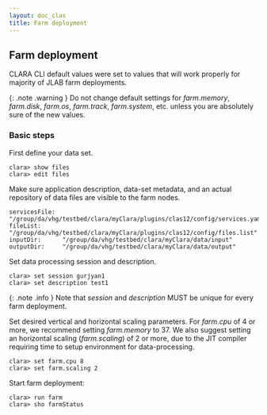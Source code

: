 ```yaml
---
layout: doc_clas
title: Farm deployment
---
```

## Farm deployment

CLARA CLI default values were set to values that will work properly
for majority of JLAB farm deployments.

{: .note .warning }
Do not change default settings for *farm.memory*,
*farm.disk*, *farm.os*, *farm.track*, *farm.system*, etc. unless
you are absolutely sure of the new values.

### Basic steps

First define your data set.
```
clara> show files
clara> edit files
```

Make sure application description, data-set metadata, and an actual
repository of data files are visible to the farm nodes.

```
servicesFile:  "/group/da/vhg/testbed/clara/myClara/plugins/clas12/config/services.yaml"
fileList:      "/group/da/vhg/testbed/clara/myClara/plugins/clas12/config/files.list"
inputDir:      "/group/da/vhg/testbed/clara/myClara/data/input"
outputDir:     "/group/da/vhg/testbed/clara/myClara/data/output"
```

Set data processing session and description.

```
clara> set session gurjyan1
clara> set description test1
```

{: .note .info }
Note that *session* and *description* MUST be unique for every farm deployment.

Set desired vertical and horizontal scaling parameters.
For *farm.cpu* of 4 or more, we recommend setting *farm.memory* to 37.
We also suggest setting an horizontal scaling (*farm.scaling*) of 2 or more,
due to the JIT compiler requiring time to setup environment for data-processing.
```
clara> set farm.cpu 8
clara> set farm.scaling 2
```

Start farm deployment:
```
clara> run farm
clara> sho farmStatus
```
